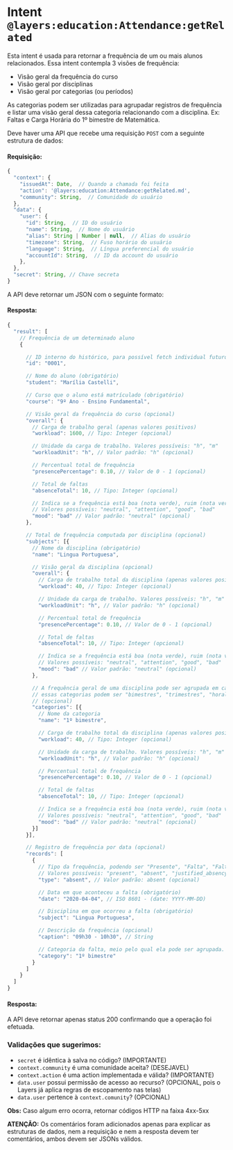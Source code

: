 # Intent `@layers:education:Attendance:getRelated`

Esta intent é usada para retornar a frequência de um ou mais alunos relacionados. Essa intent contempla 3 visões de frequência:
- Visão geral da frequência do curso
- Visão geral por disciplinas
- Visão geral por categorias (ou períodos)

As categorias podem ser utilizadas para agrupadar registros de frequência e listar uma visão geral dessa categoria relacionando com a disciplina. Ex: Faltas e Carga Horária do 1º bimestre de Matemática.

Deve haver uma API que recebe uma requisição `POST` com a seguinte estrutura de dados:

#### Requisição:

```js
{
  "context": {
    "issuedAt": Date,  // Quando a chamada foi feita
    "action": '@layers:education:Attendance:getRelated.md',
    "community": String,  // Comunidade do usuário
  },
  "data": {
    "user": {
      "id": String,  // ID do usuário
      "name": String,  // Nome do usuário
      "alias": String | Number | null,  // Alias do usuário
      "timezone": String,  // Fuso horário do usuário
      "language": String,  // Língua preferencial do usuário
      "accountId": String,  // ID da account do usuário
    },
  },
  "secret": String, // Chave secreta
}
```

A API deve retornar um JSON com o seguinte formato:

#### Resposta:


```js
{
  "result": [
    // Frequência de um determinado aluno
    {

      // ID interno do histórico, para possível fetch individual futuro (opcional)
      "id": "0001",

      // Nome do aluno (obrigatório)
      "student": "Marília Castelli",

      // Curso que o aluno está matrículado (obrigatório)
      "course": "9º Ano - Ensino Fundamental",

      // Visão geral da frequência do curso (opcional)
      "overall": {
        // Carga de trabalho geral (apenas valores positivos)
        "workload": 1600, // Tipo: Integer (opcional)

        // Unidade da carga de trabalho. Valores possíveis: "h", "m"
        "workloadUnit": "h", // Valor padrão: "h" (opcional)

        // Percentual total de frequência 
        "presencePercentage": 0.10, // Valor de 0 - 1 (opcional)

        // Total de faltas
        "absenceTotal": 10, // Tipo: Integer (opcional)

        // Indica se a frequência está boa (nota verde), ruim (nota vermelha) ou neutra (opcional)
        // Valores possíveis: "neutral", "attention", "good", "bad"
        "mood": "bad" // Valor padrão: "neutral" (opcional)
      },

      // Total de frequência computada por disciplina (opcional)
      "subjects": [{
        // Nome da disciplina (obrigatório)
        "name": "Lingua Portuguesa", 

        // Visão geral da disciplina (opcional)
        "overall": {
          // Carga de trabalho total da disciplina (apenas valores positivos)
          "workload": 40, // Tipo: Integer (opcional)

          // Unidade da carga de trabalho. Valores possíveis: "h", "m"
          "workloadUnit": "h", // Valor padrão: "h" (opcional)

          // Percentual total de frequência 
          "presencePercentage": 0.10, // Valor de 0 - 1 (opcional)

          // Total de faltas
          "absenceTotal": 10, // Tipo: Integer (opcional)

          // Indica se a frequência está boa (nota verde), ruim (nota vermelha) ou neutra (opcional)
          // Valores possíveis: "neutral", "attention", "good", "bad"
          "mood": "bad" // Valor padrão: "neutral" (opcional)
        },

        // A frequência geral de uma disciplina pode ser agrupada em categorias
        // essas categorias podem ser "bimestres", "trimestres", "horal/escrita", "prática/teórica" "termos"...
        // (opcional)
        "categories": [{ 
          // Nome da categoria
          "name": "1º bimestre",

          // Carga de trabalho total da disciplina (apenas valores positivos)
          "workload": 40, // Tipo: Integer (opcional)

          // Unidade da carga de trabalho. Valores possíveis: "h", "m"
          "workloadUnit": "h", // Valor padrão: "h" (opcional)

          // Percentual total de frequência 
          "presencePercentage": 0.10, // Valor de 0 - 1 (opcional)

          // Total de faltas
          "absenceTotal": 10, // Tipo: Integer (opcional)

          // Indica se a frequência está boa (nota verde), ruim (nota vermelha) ou neutra (opcional)
          // Valores possíveis: "neutral", "attention", "good", "bad"
          "mood": "bad" // Valor padrão: "neutral" (opcional)
        }]
      }],

      // Registro de frequência por data (opcional)
      "records": [
        {
          // Tipo da frequência, podendo ser "Presente", "Falta", "Falta justificada" ou "Dispensado", 
          // Valores possíveis: "present", "absent", "justified_absency", "excused"
          "type": "absent", // Valor padrão: absent (opcional)

          // Data em que aconteceu a falta (obrigatório)
          "date": "2020-04-04", // ISO 8601 - (date: YYYY-MM-DD)

          // Disciplina em que ocorreu a falta (obrigatório)
          "subject": "Lingua Portuguesa",

          // Descrição da frequência (opcional)
          "caption": "09h30 - 10h30", // String

          // Categoria da falta, meio pelo qual ela pode ser agrupada. Ex: 1º bimestre (opcional)
          "category": "1º bimestre"
        }
      ]
    }
  ]
}
```

#### Resposta:

A API deve retornar apenas status 200 confirmando que a operação foi efetuada.

### Validações que sugerimos:
- `secret` é idêntica à salva no código? (IMPORTANTE)
- `context.community` é uma comunidade aceita? (DESEJAVEL)
- `context.action` é uma action implementada e válida? (IMPORTANTE)
- `data.user` possui permissão de acesso ao recurso? (OPCIONAL, pois o Layers já aplica regras de escopamento nas telas)
- `data.user` pertence à `context.comunity`? (OPCIONAL)

**Obs:** Caso algum erro ocorra, retornar códigos HTTP na faixa 4xx-5xx


**ATENÇÃO:** Os comentários foram adicionados apenas para explicar as estruturas de dados, nem a requisição e nem a resposta devem ter comentários, ambos devem ser JSONs válidos.
